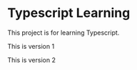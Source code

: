 # Typescript Learning 
This project is for learning Typescript.

This is version 1

This is version 2